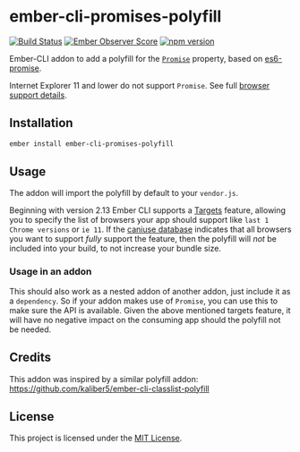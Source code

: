 # ember-cli-promises-polyfill

[![Build Status](https://travis-ci.org/miguelcobain/ember-cli-promises-polyfill.svg?branch=master)](https://travis-ci.org/miguelcobain/ember-cli-promises-polyfill)
[![Ember Observer Score](https://emberobserver.com/badges/ember-cli-promises-polyfill.svg)](https://emberobserver.com/addons/ember-cli-promises-polyfill)
[![npm version](https://badge.fury.io/js/ember-cli-promises-polyfill.svg)](https://badge.fury.io/js/ember-cli-promises-polyfill)

Ember-CLI addon to add a polyfill for the [`Promise`](https://developer.mozilla.org/en/docs/Web/JavaScript/Reference/Global_Objects/Promise)
property, based on [es6-promise](https://github.com/stefanpenner/es6-promise).

Internet Explorer 11 and lower do not support `Promise`. 
See full [browser support details](https://caniuse.com/#feat=promises).

## Installation

```bash
ember install ember-cli-promises-polyfill
```

## Usage

The addon will import the polyfill by default to your `vendor.js`. 

Beginning with version 2.13 Ember CLI supports a [Targets](http://rwjblue.com/2017/04/21/ember-cli-targets/) feature, 
allowing you to specify the list of browsers your app should support like `last 1 Chrome versions` or `ie 11`.
If the [caniuse database](https://caniuse.com/#feat=promises) indicates that all browsers you want to support *fully* support the feature, then the 
polyfill will *not* be included into your build, to not increase your bundle size.

### Usage in an addon

This should also work as a nested addon of another addon, just include it as a `dependency`. So if your addon
makes use of `Promise`, you can use this to make sure the API is available. Given the above mentioned targets feature,
it will have no negative impact on the consuming app should the polyfill not be needed.

## Credits

This addon was inspired by a similar polyfill addon: https://github.com/kaliber5/ember-cli-classlist-polyfill

## License

This project is licensed under the [MIT License](LICENSE.md).
